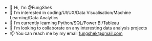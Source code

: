 - 👋 Hi, I’m @FungShek
- 👀 I’m interested in coding/UI/UX/Data Visualisation/Machine Learning/Data Analytics
- 🌱 I’m currently learning Python/SQL/Power BI/Tableau
- 💞️ I’m looking to collaborate on any interesting data analysis projects
- 📫 You can reach me by my email fungshek@gmail.com

<!---
FungShek/FungShek is a ✨ special ✨ repository because its `README.md` (this file) appears on your GitHub profile.
You can click the Preview link to take a look at your changes.
--->
